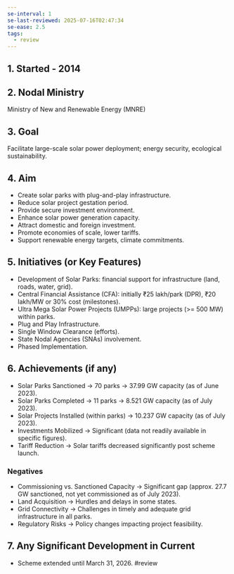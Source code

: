 ```yaml
---
se-interval: 1
se-last-reviewed: 2025-07-16T02:47:34
se-ease: 2.5
tags:
  - review
---
```



## 1. Started - 2014

## 2. Nodal Ministry
Ministry of New and Renewable Energy (MNRE)

## 3. Goal
Facilitate large-scale solar power deployment; energy security, ecological sustainability.

## 4. Aim
* Create solar parks with plug-and-play infrastructure.
* Reduce solar project gestation period.
* Provide secure investment environment.
* Enhance solar power generation capacity.
* Attract domestic and foreign investment.
* Promote economies of scale, lower tariffs.
* Support renewable energy targets, climate commitments.

## 5. Initiatives (or Key Features)
* Development of Solar Parks: financial support for infrastructure (land, roads, water, grid).
* Central Financial Assistance (CFA): initially ₹25 lakh/park (DPR), ₹20 lakh/MW or 30% cost (milestones).
* Ultra Mega Solar Power Projects (UMPPs): large projects (>= 500 MW) within parks.
* Plug and Play Infrastructure.
* Single Window Clearance (efforts).
* State Nodal Agencies (SNAs) involvement.
* Phased Implementation.

## 6. Achievements (if any)
* Solar Parks Sanctioned -> 70 parks -> 37.99 GW capacity (as of June 2023).
* Solar Parks Completed -> 11 parks -> 8.521 GW capacity (as of July 2023).
* Solar Projects Installed (within parks) -> 10.237 GW capacity (as of July 2023).
* Investments Mobilized -> Significant (data not readily available in specific figures).
* Tariff Reduction -> Solar tariffs decreased significantly post scheme launch.

### Negatives
* Commissioning vs. Sanctioned Capacity -> Significant gap (approx. 27.7 GW sanctioned, not yet commissioned as of July 2023).
* Land Acquisition -> Hurdles and delays in some states.
* Grid Connectivity -> Challenges in timely and adequate grid infrastructure in all parks.
* Regulatory Risks -> Policy changes impacting project feasibility.

## 7. Any Significant Development in Current
* Scheme extended until March 31, 2026.
#review